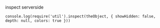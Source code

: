 inspect serverside
```
console.log(require('util').inspect(theObject, { showHidden: false, depth: null, colors: true }))
```

